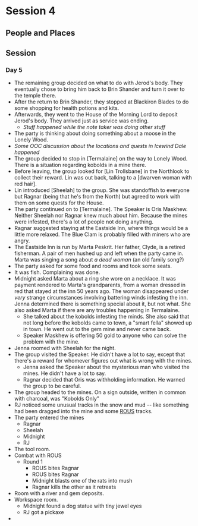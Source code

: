 # Session 4
## People and Places

## Session
### Day 5
* The remaining group decided on what to do with Jerod's body. They eventually chose to bring him back to Brin Shander and turn it over to the temple there.
* After the return to Brin Shander, they stopped at Blackiron Blades to do some shopping for health potions and kits.
* Afterwards, they went to the House of the Morning Lord to deposit Jerod's body. They arrived just as service was ending.
	* _Stuff happened while the note taker was doing other stuff_
* The party is thinking about doing something about a moose in the Lonely Wood.
* _Some OOC discussion about the locations and quests in Icewind Dale happened_
* The group decided to stop in [Termalaine] on the way to Lonely Wood. There is a situation regarding kobolds in a mine there.
* Before leaving, the group looked for [Lin Trollsbane] in the Northlook to collect their reward. Lin was out back, talking to a [dwarven woman with red hair].
* Lin introduced [Sheelah] to the group. She was standoffish to everyone but Ragnar (being that he's from the North) but agreed to work with them on some quests for the House.
* The party continued on to [Termalaine]. The Speaker is Oris Maskhew. Neither Sheelah nor Ragnar knew much about him. Because the mines were infested, there's a lot of people not doing anything.
* Ragnar suggested staying at the Eastside Inn, where things would be a little more relaxed. The Blue Clam is probably filled with miners who are angry.
* The Eastside Inn is run by Marta Peskrit. Her father, Clyde, is a retired fisherman. A pair of men hushed up and left when the party came in. Marta was singing a song about _a dead woman_ (an old family song?)
* The party asked for some food and rooms and took some seats.
* It was fish. Complaining was done.
* Midnight asked Marta about a ring she wore on a necklace. It was payment rendered to Marta's grandparents, from a woman dressed in red that stayed at the inn 50 years ago. The woman disappeared under _very_ strange circumstances involving battering winds infesting the inn. Jenna determined there is something special about it, but not what. She also asked Marta if there are any troubles happening in Termalaine.
	* She talked about the kobolds infesting the minds. She also said that not long before the kobolds came to town, a "smart fella" showed up in town. He went out to the gem mine and never came back.
	* Speaker Maskhew is offering 50 gold to anyone who can solve the problem with the mine.
* Jenna roomed with Sheelah for the night.
* The group visited the Speaker. He didn't have a lot to say, except that there's a reward for whomever figures out what is wrong with the mines.
	* Jenna asked the Speaker about the mysterious man who visited the mines. He didn't have a lot to say.
	* Ragnar decided that Oris was withholding information. He warned the group to be careful.
* The group headed to the mines. On a sign outside, written in common with charcoal, was "Kobolds Only"
* RJ noticed some unusual tracks in the snow and mud -- like something had been dragged into the mine and some [ROUS](https://www.urbandictionary.com/define.php?term=R.O.U.S) tracks.
* The party entered the mines
	* Ragnar
	* Sheelah
	* Midnight
	* RJ
* The tool room.
* Combat with ROUS
	* Round 1
		* ROUS bites Ragnar
		* ROUS bites Ragnar
		* Midnight blasts one of the rats into mush
		* Ragnar kills the other as it retreats
* Room with a river and gem deposits.
* Workspace room.
	* Midnight found a dog statue with tiny jewel eyes
	* RJ got a pickaxe
* 
<!--stackedit_data:
eyJoaXN0b3J5IjpbLTEzNzU3NzcyNTYsLTQwMTY4OTY4NiwxNT
U0OTg3ODU3LDM4NjczNzcwNywxMDMzNDU4ODk5LDYzMDA3OTAx
MCwtMTk1OTY0OTk5NCwtNzY1NTkyMTM0LDQxMjE4MDM2LC02Nz
I2ODQ1NDEsOTQ4Mzg1NTMyLDE3NzY1ODAxOTQsLTE1NjczNzA3
MTBdfQ==
-->